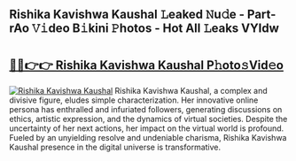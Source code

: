 ## Rishika Kavishwa Kaushal 𝙻eaked 𝙽u𝚍e - Part-rAo 𝚅𝚒deo B𝚒kini 𝙿hotos - Hot All 𝙻eaks VYIdw

# <h2><a href="http://ld18kr.urlbe.top/?page=Rishika+Kavishwa+Kaushal">🔗🔗👉👉 Rishika Kavishwa Kaushal P𝚑oto𝚜Vid𝚎o</a></h2>

[![Rishika Kavishwa Kaushal](https://i.imgur.com/eBuTRDB.gif)](http://ld18kr.urlbe.top/?page=Rishika+Kavishwa+Kaushal)
Rishika Kavishwa Kaushal, a complex and divisive figure, eludes simple characterization. Her innovative online persona has enthralled and infuriated followers, generating discussions on ethics, artistic expression, and the dynamics of virtual societies. Despite the uncertainty of her next actions, her impact on the virtual world is profound. Fueled by an unyielding resolve and undeniable charisma, Rishika Kavishwa Kaushal presence in the digital universe is transformative.
